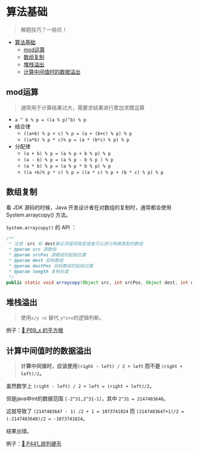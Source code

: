 # 算法基础

> 解题技巧？一些坑！

- [算法基础](#算法基础)
  - [mod运算](#mod运算)
  - [数组复制](#数组复制)
  - [堆栈溢出](#堆栈溢出)
  - [计算中间值时的数据溢出](#计算中间值时的数据溢出)

## mod运算

> 通常用于计算结果过大，需要求结果进行累加求模运算

- `a ^ b % p = ((a % p)^b) % p`
- 结合律
    - `((a+b) % p + c) % p = (a + (b+c) % p) % p`
    - `((a*b) % p * c)% p = (a * (b*c) % p) % p `
- 分配律
    - `(a + b) % p = (a % p + b % p) % p`
    - `(a - b) % p = (a % p - b % p ) % p`
    - `(a * b) % p = (a % p * b % p) % p`
    - `((a +b)% p * c) % p = ((a * c) % p + (b * c) % p) % p`


## 数组复制

看 JDK 源码的时候，Java 开发设计者在对数组的复制时，通常都会使用 System.arraycopy() 方法。

`System.arraycopy()` 的 API ：
```java
/**
 * 注意：src 和 dest都必须是同类型或者可以进行转换类型的数组
 * @param src 源数组
 * @param srcPos 源数组的起始位置
 * @param dest 目标数组
 * @param destPos 目标数组的起始位置
 * @param length 复制长度
 */
public static void arraycopy(Object src, int srcPos, Object dest, int destPos, int length);
```

## 堆栈溢出

> 使用`x/y >z` 替代 `y*z<x`的逻辑判断。

例子：[💚 P69_x 的平方根](./../content/P69_Sqrtx.md)

## 计算中间值时的数据溢出

> **计算中间值时，应该使用`(right - left) / 2 + left` 而不是 `(right + left)/2`。**

虽然数学上 `(right - left) / 2 + left = (right + left)/2`。

但是java中int的数据范围 `[-2^31,2^31-1]`，其中 `2^31 = 2147483648`。

这就导致了 `(2147483647 - 1) /2 + 1 = 1073741824` 而 `(2147483647+1)/2 = (-2147483648)/2 = -1073741824`。

结果出错。

例子：[💚 P441_排列硬币](./../content/P441_ArrangingCoins.md)
